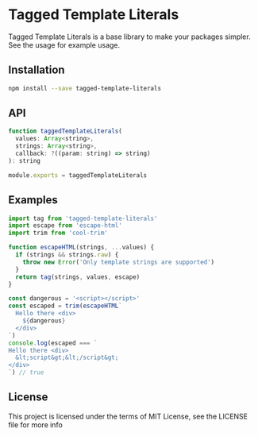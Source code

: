 Tagged Template Literals
=====================
Tagged Template Literals is a base library to make your packages simpler. See the usage for example usage.

## Installation

```sh
npm install --save tagged-template-literals
```

## API

```js
function taggedTemplateLiterals(
  values: Array<string>,
  strings: Array<string>,
  callback: ?((param: string) => string)
): string

module.exports = taggedTemplateLiterals
```

## Examples
```js
import tag from 'tagged-template-literals'
import escape from 'escape-html'
import trim from 'cool-trim'

function escapeHTML(strings, ...values) {
  if (strings && strings.raw) {
    throw new Error('Only template strings are supported')
  }
  return tag(strings, values, escape)
}

const dangerous = '<script></script>'
const escaped = trim(escapeHTML`
  Hello there <div>
    ${dangerous}
  </div>
`)
console.log(escaped === `
Hello there <div>
  &lt;script&gt;&lt;/script&gt;
</div>
`) // true
```

## License

This project is licensed under the terms of MIT License, see the LICENSE file for more info
